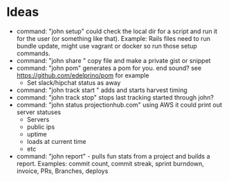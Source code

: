 # Ideas

* command: "john setup" could check the local dir for a script and run it for the user (or something like that). Example: Rails files need to run bundle update, might use vagrant or docker so run those setup commands.
* command: "john share <file>" copy file and make a private gist or snippet
* command: "john pom" generates a pom for you. end sound? see https://github.com/edelprino/pom for example
   * Set slack/hipchat status as away
* command: "john track start <message>" adds and starts harvest timing
* command: "john track stop" stops last tracking started through john?
* command: "john status projectionhub.com" using AWS it could print out server statuses
    * Servers 
    * public ips
    * uptime
    * loads at current time
    * etc
* command: "john report" - pulls fun stats from a project and builds a report. Examples: commit count, commit streak, sprint burndown, invoice, PRs, Branches, deploys
